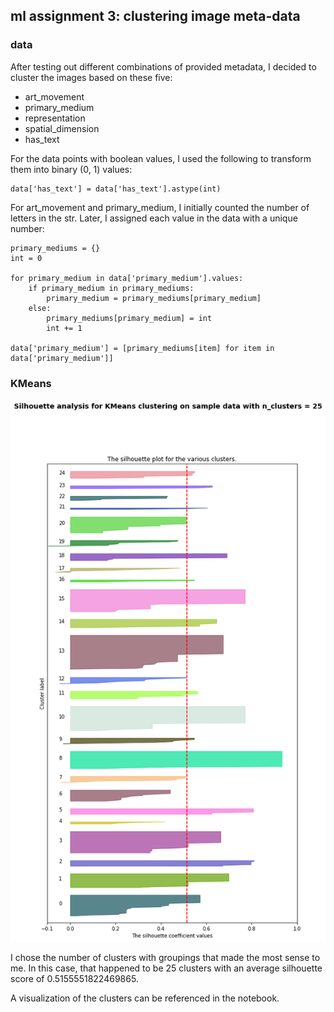 

## ml assignment 3: clustering image meta-data

### data

After testing out different combinations of provided metadata, I decided to cluster the images based on these five:
* art_movement
* primary_medium
* representation
* spatial_dimension
* has_text

 For the data points with boolean values, I used the following to transform them into binary (0, 1) values:
 ```
 data['has_text'] = data['has_text'].astype(int)
 ```

 For art_movement and primary_medium, I initially counted the number of letters in the str. Later, I assigned each value in the data with a unique number:
```
primary_mediums = {}
int = 0

for primary_medium in data['primary_medium'].values:   
    if primary_medium in primary_mediums:
        primary_medium = primary_mediums[primary_medium]
    else:
        primary_mediums[primary_medium] = int
        int += 1

data['primary_medium'] = [primary_mediums[item] for item in data['primary_medium']]
```

### KMeans
![silhouette analysis](./silhouette_analysis.png)

I chose the number of clusters with groupings that made the most sense to me. In this case, that happened to be 25 clusters with an average silhouette score of 0.5155551822469865.

A visualization of the clusters can be referenced in the notebook.
